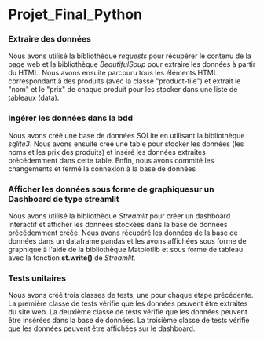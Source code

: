 # Projet_Final_Python
### Extraire des données
Nous avons utilisé la bibliothèque *requests* pour récupérer le contenu de la page web et la bibliothèque *BeautifulSoup* pour extraire les données à partir du HTML. Nous avons ensuite parcouru tous les éléments HTML correspondant à des produits (avec la classe "product-tile") et extrait le "nom" et le "prix" de chaque produit pour les stocker dans une liste de tableaux (data).

### Ingérer les données dans la bdd
Nous avons créé une base de données SQLite en utilisant la bibliothèque *sqlite3*. Nous avons ensuite créé une table pour stocker les données (les noms et les prix des produits) et inséré les données extraites précédemment dans cette table. Enfin, nous avons commité les changements et fermé la connexion à la base de données

### Afficher les données sous forme de graphiquesur un Dashboard de type streamlit
Nous avons utilisé la bibliothèque *Streamlit* pour créer un dashboard interactif et afficher les données stockées dans la base de données précédemment créée. Nous avons récupéré les données de la base de données dans un dataframe pandas et les avons affichées sous forme de graphique à l'aide de la bibliothèque Matplotlib et sous forme de tableau avec la fonction **st.write()** de *Streamlit*.

### Tests unitaires
Nous avons créé trois classes de tests, une pour chaque étape précédente. La première classe de tests vérifie que les données peuvent être extraites du site web. La deuxième classe de tests vérifie que les données peuvent être insérées dans la base de données. La troisième classe de tests vérifie que les données peuvent être affichées sur le dashboard.
